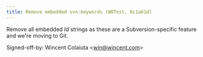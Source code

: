 ```yaml
---
title: Remove embedded svn:keywords (WOTest, 6c1a61d)
---
```


Remove all embedded $Id$ strings as these are a Subversion-specific feature and we're moving to Git.

Signed-off-by: Wincent Colaiuta &lt;win@wincent.com&gt;

